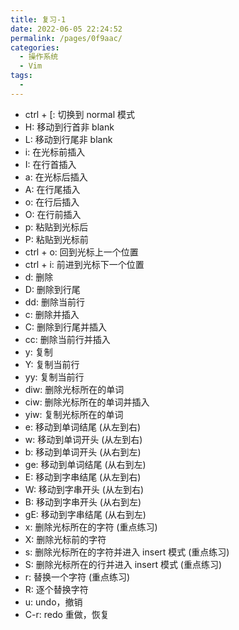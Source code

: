 ```yaml
---
title: 复习-1
date: 2022-06-05 22:24:52
permalink: /pages/0f9aac/
categories:
  - 操作系统
  - Vim
tags:
  -
---
```

- ctrl + [: 切换到 normal 模式
- H: 移动到行首非 blank
- L: 移动到行尾非 blank
- i: 在光标前插入
- I: 在行首插入
- a: 在光标后插入
- A: 在行尾插入
- o: 在行后插入
- O: 在行前插入
- p: 粘贴到光标后
- P: 粘贴到光标前
- ctrl + o: 回到光标上一个位置
- ctrl + i: 前进到光标下一个位置
- d: 删除
- D: 删除到行尾
- dd: 删除当前行
- c: 删除并插入
- C: 删除到行尾并插入
- cc: 删除当前行并插入
- y: 复制
- Y: 复制当前行
- yy: 复制当前行
- diw: 删除光标所在的单词
- ciw: 删除光标所在的单词并插入
- yiw: 复制光标所在的单词
- e: 移动到单词结尾 (从左到右)
- w: 移动到单词开头 (从左到右)
- b: 移动到单词开头 (从右到左)
- ge: 移动到单词结尾 (从右到左)
- E: 移动到字串结尾 (从左到右)
- W: 移动到字串开头 (从左到右)
- B: 移动到字串开头 (从右到左)
- gE: 移动到字串结尾 (从右到左)
- x: 删除光标所在的字符 (重点练习)
- X: 删除光标前的字符
- s: 删除光标所在的字符并进入 insert 模式 (重点练习)
- S: 删除光标所在的行并进入 insert 模式 (重点练习)
- r: 替换一个字符 (重点练习)
- R: 逐个替换字符
- u: undo，撤销
- C-r: redo 重做，恢复
